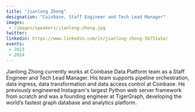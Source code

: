 ```yaml
---
title: "Jianlong Zhong"
designation: "Coinbase, Staff Engineer and Tech Lead Manager"
images:
 - /images/speakers/jianlong-zhong.jpg
twitter: 
linkedin: https://www.linkedin.com/in/jianlong-zhong-56751a5a/
events:
 - 2023
 - 2024
---
```


Jianlong Zhong currently works at Coinbase Data Platform team as a Staff Engineer and Tech Lead Manager. His team supports pipeline orchestration, data ingress, data transformation and data access control at Coinbase. He previously engineered Instagram's largest Python web server framework from scratch and was a founding engineer at TigerGraph, developing the world’s fastest graph database and analytics platform.